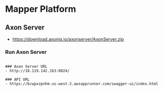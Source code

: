 # Mapper Platform

## Axon Server
- https://download.axoniq.io/axonserver/AxonServer.zip

### Run Axon Server
```

### Axon Server URL
- http://18.119.142.163:8024/

### API URL
- https://bcwpxzpnhm.us-west-2.awsapprunner.com/swagger-ui/index.html